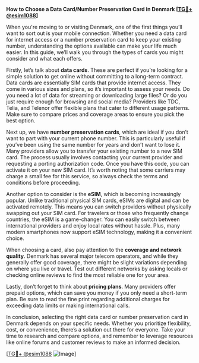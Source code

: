 **How to Choose a Data Card/Number Preservation Card in Denmark [[TG💪+ @esim1088](https://t.me/s/esim1088)]**

When you're moving to or visiting Denmark, one of the first things you’ll want to sort out is your mobile connection. Whether you need a data card for internet access or a number preservation card to keep your existing number, understanding the options available can make your life much easier. In this guide, we’ll walk you through the types of cards you might consider and what each offers.

Firstly, let’s talk about **data cards**. These are perfect if you’re looking for a simple solution to get online without committing to a long-term contract. Data cards are essentially SIM cards that provide internet access. They come in various sizes and plans, so it’s important to assess your needs. Do you need a lot of data for streaming or downloading large files? Or do you just require enough for browsing and social media? Providers like TDC, Telia, and Telenor offer flexible plans that cater to different usage patterns. Make sure to compare prices and coverage areas to ensure you pick the best option.

Next up, we have **number preservation cards**, which are ideal if you don’t want to part with your current phone number. This is particularly useful if you’ve been using the same number for years and don’t want to lose it. Many providers allow you to transfer your existing number to a new SIM card. The process usually involves contacting your current provider and requesting a porting authorization code. Once you have this code, you can activate it on your new SIM card. It’s worth noting that some carriers may charge a small fee for this service, so always check the terms and conditions before proceeding.

Another option to consider is the **eSIM**, which is becoming increasingly popular. Unlike traditional physical SIM cards, eSIMs are digital and can be activated remotely. This means you can switch providers without physically swapping out your SIM card. For travelers or those who frequently change countries, the eSIM is a game-changer. You can easily switch between international providers and enjoy local rates without hassle. Plus, many modern smartphones now support eSIM technology, making it a convenient choice.

When choosing a card, also pay attention to the **coverage and network quality**. Denmark has several major telecom operators, and while they generally offer good coverage, there might be slight variations depending on where you live or travel. Test out different networks by asking locals or checking online reviews to find the most reliable one for your area.

Lastly, don’t forget to think about **pricing plans**. Many providers offer prepaid options, which can save you money if you only need a short-term plan. Be sure to read the fine print regarding additional charges for exceeding data limits or making international calls.

In conclusion, selecting the right data card or number preservation card in Denmark depends on your specific needs. Whether you prioritize flexibility, cost, or convenience, there’s a solution out there for everyone. Take your time to research and compare options, and remember to leverage resources like online forums and customer reviews to make an informed decision.

[[TG💪+ @esim1088](https://t.me/s/esim1088) ![Image](https://i.postimg.cc/Y0z9fWf4/image.png)]